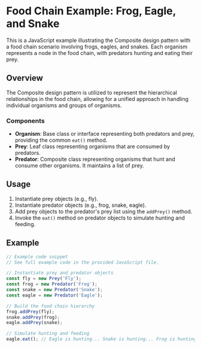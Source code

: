# Food Chain Example: Frog, Eagle, and Snake

This is a JavaScript example illustrating the Composite design pattern with a food chain scenario involving frogs, eagles, and snakes. Each organism represents a node in the food chain, with predators hunting and eating their prey.

## Overview

The Composite design pattern is utilized to represent the hierarchical relationships in the food chain, allowing for a unified approach in handling individual organisms and groups of organisms.

### Components

- **Organism**: Base class or interface representing both predators and prey, providing the common `eat()` method.
- **Prey**: Leaf class representing organisms that are consumed by predators.
- **Predator**: Composite class representing organisms that hunt and consume other organisms. It maintains a list of prey.

## Usage

1. Instantiate prey objects (e.g., fly).
2. Instantiate predator objects (e.g., frog, snake, eagle).
3. Add prey objects to the predator's prey list using the `addPrey()` method.
4. Invoke the `eat()` method on predator objects to simulate hunting and feeding.

## Example

```javascript
// Example code snippet
// See full example code in the provided JavaScript file.

// Instantiate prey and predator objects
const fly = new Prey('Fly');
const frog = new Predator('Frog');
const snake = new Predator('Snake');
const eagle = new Predator('Eagle');

// Build the food chain hierarchy
frog.addPrey(fly);
snake.addPrey(frog);
eagle.addPrey(snake);

// Simulate hunting and feeding
eagle.eat(); // Eagle is hunting... Snake is hunting... Frog is hunting... Fly is eaten
